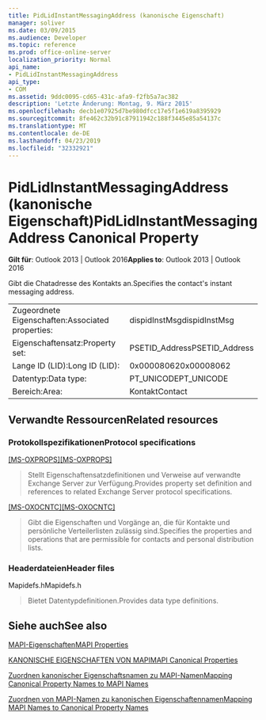 ```yaml
---
title: PidLidInstantMessagingAddress (kanonische Eigenschaft)
manager: soliver
ms.date: 03/09/2015
ms.audience: Developer
ms.topic: reference
ms.prod: office-online-server
localization_priority: Normal
api_name:
- PidLidInstantMessagingAddress
api_type:
- COM
ms.assetid: 9ddc0095-cd65-431c-afa9-f2fb5a7ac382
description: 'Letzte Änderung: Montag, 9. März 2015'
ms.openlocfilehash: decb1e07925d7be980dfcc17e5f1e619a8395929
ms.sourcegitcommit: 8fe462c32b91c87911942c188f3445e85a54137c
ms.translationtype: MT
ms.contentlocale: de-DE
ms.lasthandoff: 04/23/2019
ms.locfileid: "32332921"
---
```

# <a name="pidlidinstantmessagingaddress-canonical-property"></a><span data-ttu-id="63445-103">PidLidInstantMessagingAddress (kanonische Eigenschaft)</span><span class="sxs-lookup"><span data-stu-id="63445-103">PidLidInstantMessagingAddress Canonical Property</span></span>

  
  
<span data-ttu-id="63445-104">**Gilt für**: Outlook 2013 | Outlook 2016</span><span class="sxs-lookup"><span data-stu-id="63445-104">**Applies to**: Outlook 2013 | Outlook 2016</span></span> 
  
<span data-ttu-id="63445-105">Gibt die Chatadresse des Kontakts an.</span><span class="sxs-lookup"><span data-stu-id="63445-105">Specifies the contact's instant messaging address.</span></span>
  
|||
|:-----|:-----|
|<span data-ttu-id="63445-106">Zugeordnete Eigenschaften:</span><span class="sxs-lookup"><span data-stu-id="63445-106">Associated properties:</span></span>  <br/> |<span data-ttu-id="63445-107">dispidInstMsg</span><span class="sxs-lookup"><span data-stu-id="63445-107">dispidInstMsg</span></span>  <br/> |
|<span data-ttu-id="63445-108">Eigenschaftensatz:</span><span class="sxs-lookup"><span data-stu-id="63445-108">Property set:</span></span>  <br/> |<span data-ttu-id="63445-109">PSETID_Address</span><span class="sxs-lookup"><span data-stu-id="63445-109">PSETID_Address</span></span>  <br/> |
|<span data-ttu-id="63445-110">Lange ID (LID):</span><span class="sxs-lookup"><span data-stu-id="63445-110">Long ID (LID):</span></span>  <br/> |<span data-ttu-id="63445-111">0x00008062</span><span class="sxs-lookup"><span data-stu-id="63445-111">0x00008062</span></span>  <br/> |
|<span data-ttu-id="63445-112">Datentyp:</span><span class="sxs-lookup"><span data-stu-id="63445-112">Data type:</span></span>  <br/> |<span data-ttu-id="63445-113">PT_UNICODE</span><span class="sxs-lookup"><span data-stu-id="63445-113">PT_UNICODE</span></span>  <br/> |
|<span data-ttu-id="63445-114">Bereich:</span><span class="sxs-lookup"><span data-stu-id="63445-114">Area:</span></span>  <br/> |<span data-ttu-id="63445-115">Kontakt</span><span class="sxs-lookup"><span data-stu-id="63445-115">Contact</span></span>  <br/> |
   
## <a name="related-resources"></a><span data-ttu-id="63445-116">Verwandte Ressourcen</span><span class="sxs-lookup"><span data-stu-id="63445-116">Related resources</span></span>

### <a name="protocol-specifications"></a><span data-ttu-id="63445-117">Protokollspezifikationen</span><span class="sxs-lookup"><span data-stu-id="63445-117">Protocol specifications</span></span>

<span data-ttu-id="63445-118">[[MS-OXPROPS]](https://msdn.microsoft.com/library/f6ab1613-aefe-447d-a49c-18217230b148%28Office.15%29.aspx)</span><span class="sxs-lookup"><span data-stu-id="63445-118">[[MS-OXPROPS]](https://msdn.microsoft.com/library/f6ab1613-aefe-447d-a49c-18217230b148%28Office.15%29.aspx)</span></span>
  
> <span data-ttu-id="63445-119">Stellt Eigenschaftensatzdefinitionen und Verweise auf verwandte Exchange Server zur Verfügung.</span><span class="sxs-lookup"><span data-stu-id="63445-119">Provides property set definition and references to related Exchange Server protocol specifications.</span></span>
    
<span data-ttu-id="63445-120">[[MS-OXOCNTC]](https://msdn.microsoft.com/library/9b636532-9150-4836-9635-9c9b756c9ccf%28Office.15%29.aspx)</span><span class="sxs-lookup"><span data-stu-id="63445-120">[[MS-OXOCNTC]](https://msdn.microsoft.com/library/9b636532-9150-4836-9635-9c9b756c9ccf%28Office.15%29.aspx)</span></span>
  
> <span data-ttu-id="63445-121">Gibt die Eigenschaften und Vorgänge an, die für Kontakte und persönliche Verteilerlisten zulässig sind.</span><span class="sxs-lookup"><span data-stu-id="63445-121">Specifies the properties and operations that are permissible for contacts and personal distribution lists.</span></span>
    
### <a name="header-files"></a><span data-ttu-id="63445-122">Headerdateien</span><span class="sxs-lookup"><span data-stu-id="63445-122">Header files</span></span>

<span data-ttu-id="63445-123">Mapidefs.h</span><span class="sxs-lookup"><span data-stu-id="63445-123">Mapidefs.h</span></span>
  
> <span data-ttu-id="63445-124">Bietet Datentypdefinitionen.</span><span class="sxs-lookup"><span data-stu-id="63445-124">Provides data type definitions.</span></span>
    
## <a name="see-also"></a><span data-ttu-id="63445-125">Siehe auch</span><span class="sxs-lookup"><span data-stu-id="63445-125">See also</span></span>



[<span data-ttu-id="63445-126">MAPI-Eigenschaften</span><span class="sxs-lookup"><span data-stu-id="63445-126">MAPI Properties</span></span>](mapi-properties.md)
  
[<span data-ttu-id="63445-127">KANONISCHE EIGENSCHAFTEN VON MAPI</span><span class="sxs-lookup"><span data-stu-id="63445-127">MAPI Canonical Properties</span></span>](mapi-canonical-properties.md)
  
[<span data-ttu-id="63445-128">Zuordnen kanonischer Eigenschaftsnamen zu MAPI-Namen</span><span class="sxs-lookup"><span data-stu-id="63445-128">Mapping Canonical Property Names to MAPI Names</span></span>](mapping-canonical-property-names-to-mapi-names.md)
  
[<span data-ttu-id="63445-129">Zuordnen von MAPI-Namen zu kanonischen Eigenschaftennamen</span><span class="sxs-lookup"><span data-stu-id="63445-129">Mapping MAPI Names to Canonical Property Names</span></span>](mapping-mapi-names-to-canonical-property-names.md)

